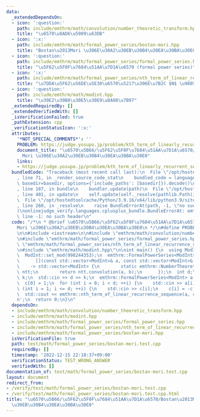 ```yaml
---
data:
  _extendedDependsOn:
  - icon: ':question:'
    path: include/emthrm/math/convolution/number_theoretic_transform.hpp
    title: "\u6570\u8AD6\u5909\u63DB"
  - icon: ':x:'
    path: include/emthrm/math/formal_power_series/bostan-mori.hpp
    title: "Bostan\u2013Mori \u306E\u30A2\u30EB\u30B4\u30EA\u30BA\u30E0"
  - icon: ':question:'
    path: include/emthrm/math/formal_power_series/formal_power_series.hpp
    title: "\u5F62\u5F0F\u7684\u51AA\u7D1A\u6570 (formal power series)"
  - icon: ':x:'
    path: include/emthrm/math/formal_power_series/nth_term_of_linear_recurrence_sequence.hpp
    title: "\u7DDA\u5F62\u56DE\u5E30\u6570\u5217\u306E\u7B2C $N$ \u9805"
  - icon: ':question:'
    path: include/emthrm/math/modint.hpp
    title: "\u30E2\u30B8\u30E5\u30E9\u8A08\u7B97"
  _extendedRequiredBy: []
  _extendedVerifiedWith: []
  _isVerificationFailed: true
  _pathExtension: cpp
  _verificationStatusIcon: ':x:'
  attributes:
    '*NOT_SPECIAL_COMMENTS*': ''
    PROBLEM: https://judge.yosupo.jp/problem/kth_term_of_linearly_recurrent_sequence
    document_title: "\u6570\u5B66/\u5F62\u5F0F\u7684\u51AA\u7D1A\u6570/Bostan\u2013\
      Mori \u306E\u30A2\u30EB\u30B4\u30EA\u30BA\u30E0"
    links:
    - https://judge.yosupo.jp/problem/kth_term_of_linearly_recurrent_sequence
  bundledCode: "Traceback (most recent call last):\n  File \"/opt/hostedtoolcache/Python/3.9.16/x64/lib/python3.9/site-packages/onlinejudge_verify/documentation/build.py\"\
    , line 71, in _render_source_code_stat\n    bundled_code = language.bundle(stat.path,\
    \ basedir=basedir, options={'include_paths': [basedir]}).decode()\n  File \"/opt/hostedtoolcache/Python/3.9.16/x64/lib/python3.9/site-packages/onlinejudge_verify/languages/cplusplus.py\"\
    , line 187, in bundle\n    bundler.update(path)\n  File \"/opt/hostedtoolcache/Python/3.9.16/x64/lib/python3.9/site-packages/onlinejudge_verify/languages/cplusplus_bundle.py\"\
    , line 401, in update\n    self.update(self._resolve(pathlib.Path(included), included_from=path))\n\
    \  File \"/opt/hostedtoolcache/Python/3.9.16/x64/lib/python3.9/site-packages/onlinejudge_verify/languages/cplusplus_bundle.py\"\
    , line 260, in _resolve\n    raise BundleErrorAt(path, -1, \"no such header\"\
    )\nonlinejudge_verify.languages.cplusplus_bundle.BundleErrorAt: emthrm/math/convolution/number_theoretic_transform.hpp:\
    \ line -1: no such header\n"
  code: "/*\n * @brief \u6570\u5B66/\u5F62\u5F0F\u7684\u51AA\u7D1A\u6570/Bostan\u2013\
    Mori \u306E\u30A2\u30EB\u30B4\u30EA\u30BA\u30E0\n */\n#define PROBLEM \"https://judge.yosupo.jp/problem/kth_term_of_linearly_recurrent_sequence\"\
    \n\n#include <iostream>\n\n#include \"emthrm/math/convolution/number_theoretic_transform.hpp\"\
    \n#include \"emthrm/math/formal_power_series/formal_power_series.hpp\"\n#include\
    \ \"emthrm/math/formal_power_series/nth_term_of_linear_recurrence_sequence.hpp\"\
    \n#include \"emthrm/math/modint.hpp\"\n\nint main() {\n  using ModInt = emthrm::MInt<0>;\n\
    \  ModInt::set_mod(998244353);\n  emthrm::FormalPowerSeries<ModInt>::set_mult(\n\
    \      [](const std::vector<ModInt>& a, const std::vector<ModInt>& b)\n      \
    \    -> std::vector<ModInt> {\n        static emthrm::NumberTheoreticTransform<0>\
    \ ntt;\n        return ntt.convolution(a, b);\n      });\n  int d;\n  long long\
    \ k;\n  std::cin >> d >> k;\n  emthrm::FormalPowerSeries<ModInt> a(d - 1), c(d);\n\
    \  c[0] = 1;\n  for (int i = 0; i < d; ++i) {\n    std::cin >> a[i];\n  }\n  for\
    \ (int i = 1; i <= d; ++i) {\n    std::cin >> c[i];\n    c[i] = -c[i];\n  }\n\
    \  std::cout << emthrm::nth_term_of_linear_recurrence_sequence(a, c, k) << '\\\
    n';\n  return 0;\n}\n"
  dependsOn:
  - include/emthrm/math/convolution/number_theoretic_transform.hpp
  - include/emthrm/math/modint.hpp
  - include/emthrm/math/formal_power_series/formal_power_series.hpp
  - include/emthrm/math/formal_power_series/nth_term_of_linear_recurrence_sequence.hpp
  - include/emthrm/math/formal_power_series/bostan-mori.hpp
  isVerificationFile: true
  path: test/math/formal_power_series/bostan-mori.test.cpp
  requiredBy: []
  timestamp: '2022-12-15 22:18:37+09:00'
  verificationStatus: TEST_WRONG_ANSWER
  verifiedWith: []
documentation_of: test/math/formal_power_series/bostan-mori.test.cpp
layout: document
redirect_from:
- /verify/test/math/formal_power_series/bostan-mori.test.cpp
- /verify/test/math/formal_power_series/bostan-mori.test.cpp.html
title: "\u6570\u5B66/\u5F62\u5F0F\u7684\u51AA\u7D1A\u6570/Bostan\u2013Mori \u306E\u30A2\
  \u30EB\u30B4\u30EA\u30BA\u30E0"
---
```

